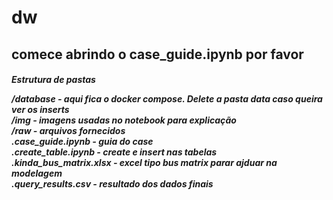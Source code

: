 # dw

<h2> comece abrindo o case_guide.ipynb por favor

<h5> Estrutura de pastas

/database - aqui fica o docker compose. Delete a pasta data caso queira ver os inserts <br /> 
/img - imagens usadas no notebook para explicação <br /> 
/raw - arquivos fornecidos <br /> 
.case_guide.ipynb - guia do case  <br /> 
.create_table.ipynb - create e insert nas tabelas <br /> 
.kinda_bus_matrix.xlsx - excel tipo bus matrix parar ajduar na modelagem <br /> 
.query_results.csv - resultado dos dados finais <br /> 
